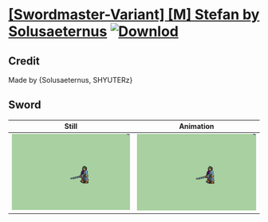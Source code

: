 # [\[Swordmaster-Variant\] \[M\] Stefan by Solusaeternus](./) [![Downlod](https://img.shields.io/badge/Download--red?style=social&logo=github)](https://minhaskamal.github.io/DownGit/#/home?url=https://github.com/Klokinator/FE-Repo/tree/main/Battle%20Animations%2FInfantry%20-%20(Swd)%20Myrms%20and%20Swordmasters%2F%5BSwordmaster-Variant%5D%20%5BM%5D%20Stefan%20by%20Solusaeternus%2F1.%20Sword)

## Credit

Made by {Solusaeternus, SHYUTERz}

## Sword

| Still | Animation |
| :---: | :-------: |
| ![Sword still](./Sword_000.png) | ![Sword animation](./Sword.gif) |
